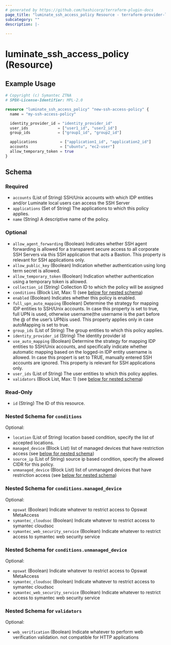 ```yaml
---
# generated by https://github.com/hashicorp/terraform-plugin-docs
page_title: "luminate_ssh_access_policy Resource - terraform-provider-luminate"
subcategory: ""
description: |-
  
---
```


# luminate_ssh_access_policy (Resource)



## Example Usage

```terraform
# Copyright (c) Symantec ZTNA
# SPDX-License-Identifier: MPL-2.0

resource "luminate_ssh_access_policy" "new-ssh-access-policy" {
  name = "my-ssh-access-policy"

  identity_provider_id = "identity_provider_id"
  user_ids             = ["user1_id", "user2_id"]
  group_ids            = ["group1_id", "group2_id"]

  applications          = ["application1_id", "application2_id"]
  accounts              = ["ubuntu", "ec2-user"]
  allow_temporary_token = true
}
```

<!-- schema generated by tfplugindocs -->
## Schema

### Required

- `accounts` (List of String) SSH/Unix accounts with which IDP entities and/or Luminate local users can access the SSH Server
- `applications` (Set of String) The applications to which this policy applies.
- `name` (String) A descriptive name of the policy.

### Optional

- `allow_agent_forwarding` (Boolean) Indicates whether SSH agent forwarding is allowed for a transparent secure access to all corporate SSH Servers via this SSH application that acts a Bastion. This property is relevant for SSH applications only.
- `allow_public_key` (Boolean) Indication whether authentication using long term secret is allowed.
- `allow_temporary_token` (Boolean) Indication whether authentication using a temporary token is allowed.
- `collection_id` (String) Collection ID to which the policy will be assigned
- `conditions` (Block List, Max: 1) (see [below for nested schema](#nestedblock--conditions))
- `enabled` (Boolean) Indicates whether this policy is enabled.
- `full_upn_auto_mapping` (Boolean) Determine the strategy for mapping IDP entities to SSH/Unix accounts. In case this property is set to true, full UPN is used, otherwise username(the username is the part before the @ of the user’s UPN)is used. This property applies only in case autoMapping is set to true.
- `group_ids` (List of String) The group entities to which this policy applies.
- `identity_provider_id` (String) The identity provider id
- `use_auto_mapping` (Boolean) Determine the strategy for mapping IDP entities to SSH/Unix accounts, and specifically indicate whether automatic mapping based on the logged-in IDP entity username is allowed. In case this propert is set to TRUE, manually entered SSH accounts are ignored. This property is relevant for SSH applications only.
- `user_ids` (List of String) The user entities to which this policy applies.
- `validators` (Block List, Max: 1) (see [below for nested schema](#nestedblock--validators))

### Read-Only

- `id` (String) The ID of this resource.

<a id="nestedblock--conditions"></a>
### Nested Schema for `conditions`

Optional:

- `location` (List of String) location based condition, specify the list of accepted locations.
- `managed_device` (Block List) list of managed devices that have restriction access (see [below for nested schema](#nestedblock--conditions--managed_device))
- `source_ip` (List of String) source ip based condition, specify the allowed CIDR for this policy.
- `unmanaged_device` (Block List) list of unmanaged devices that have restriction access (see [below for nested schema](#nestedblock--conditions--unmanaged_device))

<a id="nestedblock--conditions--managed_device"></a>
### Nested Schema for `conditions.managed_device`

Optional:

- `opswat` (Boolean) Indicate whatever to restrict access to Opswat MetaAccess
- `symantec_cloudsoc` (Boolean) Indicate whatever to restrict access to symantec cloudsoc
- `symantec_web_security_service` (Boolean) Indicate whatever to restrict access to symantec web security service


<a id="nestedblock--conditions--unmanaged_device"></a>
### Nested Schema for `conditions.unmanaged_device`

Optional:

- `opswat` (Boolean) Indicate whatever to restrict access to Opswat MetaAccess
- `symantec_cloudsoc` (Boolean) Indicate whatever to restrict access to symantec cloudsoc
- `symantec_web_security_service` (Boolean) Indicate whatever to restrict access to symantec web security service



<a id="nestedblock--validators"></a>
### Nested Schema for `validators`

Optional:

- `web_verification` (Boolean) Indicate whatever to perform web verification validation. not compatible for HTTP applications
